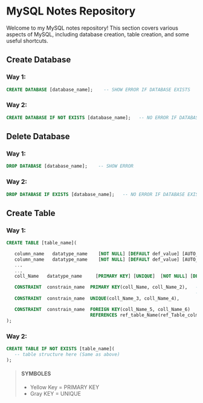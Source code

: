 # MySQL Notes Repository

Welcome to my MySQL notes repository! This section covers various aspects of MySQL, including database creation, table creation, and some useful shortcuts.

## Create Database

### Way 1:
```sql
CREATE DATABASE [database_name];    -- SHOW ERROR IF DATABASE EXISTS
```
### Way 2:
```sql
CREATE DATABASE IF NOT EXISTS [database_name];   -- NO ERROR IF DATABASE EXISTS
```


## Delete Database

### Way 1:
```sql
DROP DATABASE [database_name];    -- SHOW ERROR
```
### Way 2:
```sql
DROP DATABASE IF EXISTS [database_name];   -- NO ERROR IF DATABASE EXISTS
```


## Create Table

### Way 1:
```sql
CREATE TABLE [table_name](

   column_name   datatype_name    [NOT NULL] [DEFAULT def_value] [AUTO_INCREMENT],
   column_name   datatype_name    [NOT NULL] [DEFAULT def_value] [AUTO_INCREMENT],
   ...
   ...
   coll_Name   datatype_name     [PRIMARY KEY] [UNIQUE]  [NOT NULL] [DEFAULT def_Value] [AUTO_INCREMENT],

   CONSTRAINT  constrain_name  PRIMARY KEY(coll_Name, coll_Name_2),   -- No Space btwn ->  KEY()
                                                                      -- Declare primary key side to the datatype name is a bad practice
   CONSTRAINT  constrain_name  UNIQUE(coll_Name_3, coll_Name_4),      

   CONSTRAINT  constrain_name  FOREIGN KEY(coll_Name_5, coll_Name_6)
                               REFERENCES ref_table_Name(ref_Table_colm_Name, ref_Table_colm_Name_2)   -- No comma no semicolon in the last line
);
```

### Way 2:
```sql
CREATE TABLE IF NOT EXISTS [table_name](
   -- table structure here (Same as above)
);
```

> #### SYMBOLES 
>
> - Yellow Key = PRIMARY KEY
> - Gray   KEY = UNIQUE



